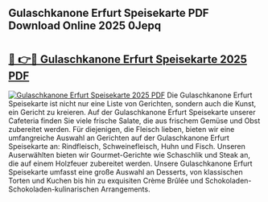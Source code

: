 ## Gulaschkanone Erfurt Speisekarte PDF Download Online 2025 0Jepq

# <h2><a href="http://gca70n0.nevu.top/?p=Gulaschkanone+Erfurt+Speisekarte">🔗 👉🔴 Gulaschkanone Erfurt Speisekarte 2025 PDF</a></h2>

[![Gulaschkanone Erfurt Speisekarte 2025 PDF](https://i.imgur.com/dBaPXMq.png)](http://gca70n0.nevu.top/?p=Gulaschkanone+Erfurt+Speisekarte)
Die Gulaschkanone Erfurt Speisekarte ist nicht nur eine Liste von Gerichten, sondern auch die Kunst, ein Gericht zu kreieren. Auf der Gulaschkanone Erfurt Speisekarte unserer Cafeteria finden Sie viele frische Salate, die aus frischem Gemüse und Obst zubereitet werden. Für diejenigen, die Fleisch lieben, bieten wir eine umfangreiche Auswahl an Gerichten auf der Gulaschkanone Erfurt Speisekarte an: Rindfleisch, Schweinefleisch, Huhn und Fisch. Unseren Auserwählten bieten wir Gourmet-Gerichte wie Schaschlik und Steak an, die auf einem Holzfeuer zubereitet werden. Unsere Gulaschkanone Erfurt Speisekarte umfasst eine große Auswahl an Desserts, von klassischen Torten und Kuchen bis hin zu exquisiten Crème Brûlée und Schokoladen-Schokoladen-kulinarischen Arrangements.
